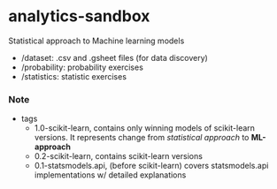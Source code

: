 # analytics-sandbox

Statistical approach to Machine learning models

- /dataset: .csv and .gsheet files (for data discovery)
- /probability: probability exercises
- /statistics: statistic exercises



### Note
- tags
    - 1.0-scikit-learn, contains only winning models of scikit-learn versions. It represents change from _statistical approach_ to **ML-approach**
    - 0.2-scikit-learn, contains scikit-learn versions
    - 0.1-statsmodels.api, (before scikit-learn) covers statsmodels.api implementations w/ detailed explanations